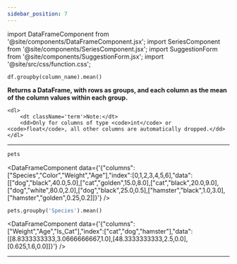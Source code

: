 ```yaml
---
sidebar_position: 7
---
```


import DataFrameComponent from '@site/components/DataFrameComponent.jsx';
import SeriesComponent from '@site/components/SeriesComponent.jsx';
import SuggestionForm from '@site/components/SuggestionForm.jsx';
import '@site/src/css/function.css';

<code>df.groupby(column_name).mean()</code>

<div className='base'>
    <p><strong>Returns a DataFrame, with rows as groups, and each column as the mean of the column values within each group.</strong></p>

    <dl>
        <dt className='term'>Note:</dt>
        <dd>Only for columns of type <code>int</code> or <code>float</code>, all other columns are automatically dropped.</dd>
    </dl>
</div>

---

```python
pets
```

<DataFrameComponent data={'{"columns":["Species","Color","Weight","Age"],"index":[0,1,2,3,4,5,6],"data":[["dog","black",40.0,5.0],["cat","golden",15.0,8.0],["cat","black",20.0,9.0],["dog","white",80.0,2.0],["dog","black",25.0,0.5],["hamster","black",1.0,3.0],["hamster","golden",0.25,0.2]]}'} />

```python
pets.groupby('Species').mean()
```

<DataFrameComponent data={'{"columns":["Weight","Age","Is_Cat"],"index":["cat","dog","hamster"],"data":[[8.8333333333,3.0666666667,1.0],[48.3333333333,2.5,0.0],[0.625,1.6,0.0]]}'} />



---
<SuggestionForm/>